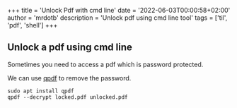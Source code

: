 +++
title = 'Unlock Pdf with cmd line'
date = '2022-06-03T00:00:58+02:00'
author = 'mrdotb'
description = 'Unlock pdf using cmd line tool'
tags = ['til', 'pdf', 'shell']
+++

## Unlock a pdf using cmd line

Sometimes you need to access a pdf which is password protected.

We can use [qpdf](https://github.com/qpdf/qpdf) to remove the password.

```shell
sudo apt install qpdf
qpdf --decrypt locked.pdf unlocked.pdf
```
